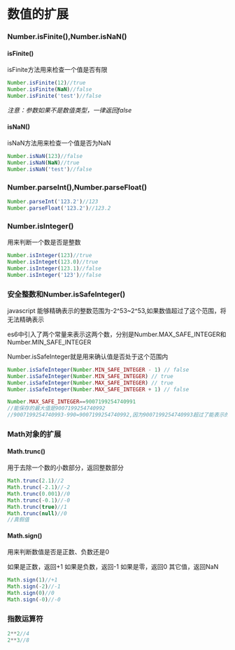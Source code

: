 # 数值的扩展

### Number.isFinite(),Number.isNaN()

#### isFinite()

isFinite方法用来检查一个值是否有限

```javascript
Number.isFinite(12)//true
Number.isFinite(NaN)//false
Number.isFinite('test')//false
```
<i>注意：参数如果不是数值类型，一律返回false</i>

#### isNaN()

isNaN方法用来检查一个值是否为NaN

```javascript
Number.isNaN(123)//false
Number.isNaN(NaN)//true
Number.isNaN('test')//false
```

### Number.parseInt(),Number.parseFloat()

```javascript
Number.parseInt('123.2')//123
Number.parseFloat('123.2')//123.2
```

### Number.isInteger()

用来判断一个数是否是整数

```javascript
Number.isInteger(123)//true
Number.isInteget(123.0)//true
Number.isInteger(123.1)//false
Number.isInteger('123')//false
```

### 安全整数和Number.isSafeInteger()

javascript 能够精确表示的整数范围为-2^53~2^53,如果数值超过了这个范围，将无法精确表示

es6中引入了两个常量来表示这两个数，分别是Number.MAX_SAFE_INTEGER和Number.MIN_SAFE_INTEGER

Number.isSafeInteger就是用来确认值是否处于这个范围内

```javascript
Number.isSafeInteger(Number.MIN_SAFE_INTEGER - 1) // false
Number.isSafeInteger(Number.MIN_SAFE_INTEGER) // true
Number.isSafeInteger(Number.MAX_SAFE_INTEGER) // true
Number.isSafeInteger(Number.MAX_SAFE_INTEGER + 1) // false

Number.MAX_SAFE_INTEGER==9007199254740991
//能保存的最大值是9007199254740992
//9007199254740993-990=9007199254740992,因为9007199254740993超过了能表示的最大值，所以.....993会被保存成为.....992
```

### Math对象的扩展

#### Math.trunc()

用于去除一个数的小数部分，返回整数部分

```javascript
Math.trunc(2.1)//2
Math.trunc(-2.1)//-2
Math.trunc(0.001)//0
Math.trunc(-0.1)//-0
Math.trunc(true)//1
Math.trunc(null)//0
//真假值
```
#### Math.sign()

用来判断数值是否是正数、负数还是0

如果是正数，返回+1
如果是负数，返回-1
如果是零，返回0
其它值，返回NaN

```javascript
Math.sign(1)//+1
Math.sign(-2)//-1
Math.sign(0)//0
Math.sign(-0)//-0
```

### 指数运算符

```javascript
2**2//4
2**3//8
```